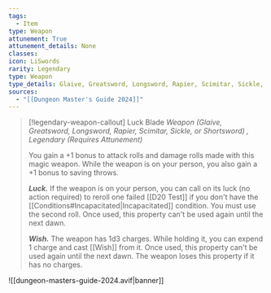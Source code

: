 ```yaml
---
tags:
  - Item
type: Weapon
attunement: True
attunement_details: None
classes:
icon: LiSwords
rarity: Legendary
type: Weapon
type_details: Glaive, Greatsword, Longsword, Rapier, Scimitar, Sickle, or Shortsword
sources: 
  - "[[Dungeon Master's Guide 2024]]"
---
```

>[!legendary-weapon-callout] Luck Blade
>_Weapon (Glaive, Greatsword, Longsword, Rapier, Scimitar, Sickle, or Shortsword) , Legendary (Requires Attunement)_
>
>You gain a +1 bonus to attack rolls and damage rolls made with this magic weapon. While the weapon is on your person, you also gain a +1 bonus to saving throws.
>
>**_Luck._** If the weapon is on your person, you can call on its luck (no action required) to reroll one failed [[D20 Test]] if you don't have the [[Conditions#Incapacitated\|Incapacitated]] condition. You must use the second roll. Once used, this property can't be used again until the next dawn.
>
>**_Wish._** The weapon has 1d3 charges. While holding it, you can expend 1 charge and cast [[Wish]] from it. Once used, this property can't be used again until the next dawn. The weapon loses this property if it has no charges.
>


![[dungeon-masters-guide-2024.avif|banner]]